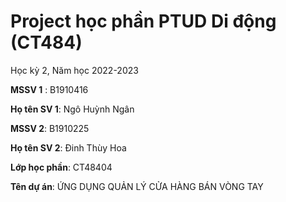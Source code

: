 # Project học phần PTUD Di động (CT484)

Học kỳ 2, Năm học 2022-2023

**MSSV 1** : B1910416

**Họ tên SV 1**: Ngô Huỳnh Ngân

**MSSV 2**: B1910225

**Họ tên SV 2**: Đinh Thùy Hoa

**Lớp học phần**: CT48404

**Tên dự án**: ỨNG DỤNG QUẢN LÝ CỬA HÀNG BÁN VÒNG TAY

